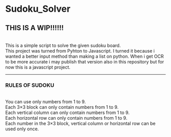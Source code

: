 # Sudoku_Solver


## THIS IS A WIP!!!!!! 
<br>
This is a simple script to solve the given sudoku board. 
<br>
This project was turned from Pyhton to Javascript. I turned it because i wanted a better input method than making a list on python. When i get OCR to be more accurate i may publish that version also in this repository but for now this is a javascript project.
<hr>

### RULES OF SUDOKU 
<br>
You can use only numbers from 1 to 9.<br>
Each 3×3 block can only contain numbers from 1 to 9.<br>
Each vertical column can only contain numbers from 1 to 9.<br>
Each horizontal row can only contain numbers from 1 to 9.<br>
Each number in the 3×3 block, vertical column or horizontal row can be used only once.

